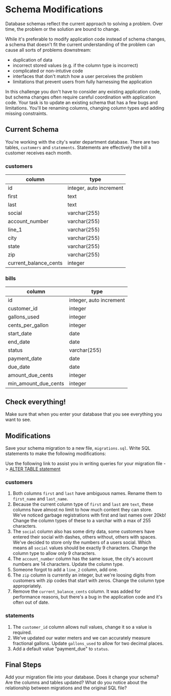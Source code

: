 # Schema Modifications

Database schemas reflect the current approach to solving a problem. Over time, the problem or the solution are bound to change.

While it's preferable to modify application code instead of schema changes, a schema that doesn't fit the current understanding of the problem can cause all sorts of problems downstream:

* duplication of data
* incorrect stored values (e.g. if the column type is incorrect)
* complicated or non-intutive code
* interfaces that don't match how a user perceives the problem
* limitations that prevent users from fully harnessing the application

In this challenge you don't have to consider any existing application code, but schema changes often require careful coordination with application code. Your task is to update an existing schema that has a few bugs and limitations. You'll be renaming columns, changing column types and adding missing constraints.

## Current Schema

You're working with the city's water department database. There are two tables, `customers` and `statements`. Statements are effectively the bill a customer receives each month.

### customers
column | type |
----------|-------|
id | integer, auto increment |
first | text |
last | text |
social | varchar(255) |
account_number | varchar(255) |
line_1 | varchar(255) |
city | varchar(255) |
state | varchar(255) |
zip | varchar(255) |
current\_balance\_cents | integer

### bills
column | type |
-------|------|
id | integer, auto increment |
customer_id | integer |
gallons_used | integer |
cents\_per\_gallon | integer |
start_date | date |
end_date | date |
status | varchar(255) |
payment_date | date |
due_date | date |
amount\_due\_cents | integer |
min\_amount\_due\_cents | integer |


## Check everything!
Make sure that when you enter your database that you see everything you want to see.

## Modifications

Save your schema migration to a new file, `migrations.sql`. Write SQL statements to make the following modifications:

Use the following link to assist you in writing queries for your migration file -> [ALTER TABLE statement](https://www.techonthenet.com/sql/tables/alter_table.php)
### customers

1. Both columns `first` and `last` have ambiguous names. Rename them to `first_name` and `last_name`.
2. Because the current column type of `first` and `last` are `text`, these columns have almost no limit to how much content they can store. We've noticed garbage registrations with first and last names over 20kb! Change the column types of these to a varchar with a max of 255 characters.
3. The `social` column also has some dirty data, some customers have entered their social with dashes, others without, others with spaces. We've decided to store only the numbers of a users social. Which means all `social` values should be exactly 9 characters. Change the column type to allow only 9 characters.
4. The `account_number` column has the same issue, the city's account numbers are 14 characters. Update the column type.
5. Someone forgot to add a `line_2` column, add one.
6. The `zip` column is currently an integer, but we're loosing digits from customers with zip codes that start with zeros. Change the column type appropriately.
7. Remove the `current_balance_cents` column. It was added for performance reasons, but there's a bug in the application code and it's often out of date.

### statements

1. The `customer_id` column allows null values, change it so a value is required.
2. We've updated our water meters and we can accurately measure fractional gallons. Update `gallons_used` to allow for two decimal places.
3. Add a default value "payment_due" to `status`.

## Final Steps
Add your migration file into your database. Does it change your schema? Are the columns and tables updated? What do you notice about the relationship between migrations and the original SQL file? 
